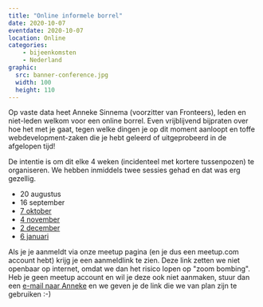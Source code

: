 ```yaml
---
title: "Online informele borrel"
date: 2020-10-07
eventdate: 2020-10-07
location: Online
categories: 
    - bijeenkomsten
    - Nederland
graphic: 
  src: banner-conference.jpg
  width: 100
  height: 110
---
```

Op vaste data heet Anneke Sinnema (voorzitter van Fronteers), leden en niet-leden welkom voor een online borrel. Even vrijblijvend bijpraten over hoe het met je gaat, tegen welke dingen je op dit moment aanloopt en toffe webdevelopment-zaken die je hebt geleerd of uitgeprobeerd in de afgelopen tijd!

De intentie is om dit elke 4 weken (incidenteel met kortere tussenpozen) te organiseren. We hebben inmiddels twee sessies gehad en dat was erg gezellig.

* 20 augustus
* 16 september
* [7 oktober](https://www.meetup.com/Fronteers-NL/events/273569269/)
* [4 november](https://www.meetup.com/Fronteers-NL/events/bfhkzrybcpbgb/)
* [2 december](https://www.meetup.com/Fronteers-NL/events/bfhkzrybcqbdb/)
* [6 januari](https://www.meetup.com/Fronteers-NL/)

Als je je aanmeldt via onze meetup pagina (en je dus een meetup.com account hebt) krijg je een aanmeldlink te zien. Deze link zetten we niet openbaar op internet, omdat we dan het risico lopen op "zoom bombing". Heb je geen meetup account en wil je deze ook niet aanmaken, stuur dan een [e-mail naar Anneke](mailto:anneke@fronteers.nl) en we geven je de link die we van plan zijn te gebruiken :-)

